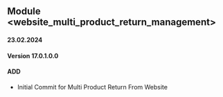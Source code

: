 
## Module <website_multi_product_return_management>

#### 23.02.2024
#### Version 17.0.1.0.0
#### ADD
- Initial Commit for Multi Product Return From Website
